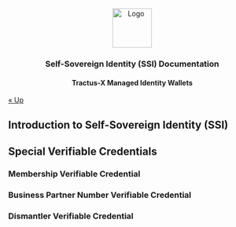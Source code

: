 <a name="readme-top"></a>

<!-- Caption -->

<br />
<div align="center">
  <a href="https://eclipse-tractusx.github.io/img/logo_tractus-x.svg">
    <img src="https://eclipse-tractusx.github.io/img/logo_tractus-x.svg" alt="Logo" width="80" height="80">
  </a>

<h3 align="center">Self-Sovereign Identity (SSI) Documentation</h3>
<h4 align="center">Tractus-X Managed Identity Wallets</h4>

</div>

[« Up](../../README.md)

## Introduction to Self-Sovereign Identity (SSI)

## Special Verifiable Credentials

### Membership Verifiable Credential

### Business Partner Number Verifiable Credential

### Dismantler Verifiable Credential

### 